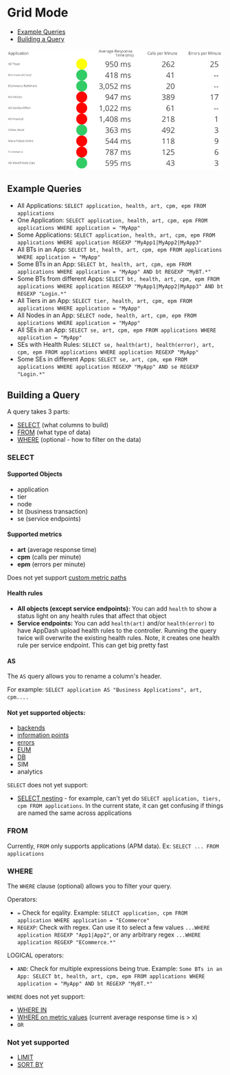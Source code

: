 # Grid Mode

- [Example Queries](#example-queries)
- [Building a Query](#building-a-query)

![](img/grid-all-applications.png)

## Example Queries

- All Applications: `SELECT application, health, art, cpm, epm FROM applications`
- One Application: `SELECT application, health, art, cpm, epm FROM applications WHERE application = "MyApp"`
- Some Applications: `SELECT application, health, art, cpm, epm FROM applications WHERE application REGEXP "MyApp1|MyApp2|MyApp3"`
- All BTs in an App: `SELECT bt, health, art, cpm, epm FROM applications WHERE application = "MyApp"`
- Some BTs in an App: `SELECT bt, health, art, cpm, epm FROM applications WHERE application = "MyApp" AND bt REGEXP "MyBT.*"`
- Some BTs from different Apps: `SELECT bt, health, art, cpm, epm FROM applications WHERE application REGEXP "MyApp1|MyApp2|MyApp3" AND bt REGEXP "Login.*"`
- All Tiers in an App: `SELECT tier, health, art, cpm, epm FROM applications WHERE application = "MyApp"`
- All Nodes in an App: `SELECT node, health, art, cpm, epm FROM applications WHERE application = "MyApp"`
- All SEs in an App: `SELECT se, art, cpm, epm FROM applications WHERE application = "MyApp"`
- SEs with Health Rules: `SELECT se, health(art), health(error), art, cpm, epm FROM applications WHERE application REGEXP "MyApp"`
- Some SEs in different Apps: `SELECT se, art, cpm, epm FROM applications WHERE application REGEXP "MyApp" AND se REGEXP "Login.*"`

## Building a Query

A query takes 3 parts: 

- [SELECT](#select) (what columns to build)
- [FROM](#from) (what type of data)
- [WHERE](#where) (optional - how to filter on the data)

### SELECT

#### Supported Objects

- application
- tier
- node
- bt (business transaction)
- se (service endpoints)

#### Supported metrics

- **art** (average response time)
- **cpm** (calls per minute)
- **epm** (errors per minute)

Does not yet support [custom metric paths](https://github.com/Appdynamics/AppDash/issues/40)

#### Health rules

- **All objects (except service endpoints):** You can add `health` to show a status light on any health rules that affect that object
- **Service endpoints:** You can add `health(art)` and/or `health(error)` to have AppDash upload health rules to the controller. Running the query twice will overwrite the existing health rules. Note, it creates one health rule per service endpoint. This can get big pretty fast

#### AS

The `AS` query allows you to rename a column's header.

For example: `SELECT application AS "Business Applications", art, cpm....`

#### Not yet supported objects:

- [backends](https://github.com/Appdynamics/AppDash/issues/26)
- [information points](https://github.com/Appdynamics/AppDash/issues/32)
- [errors](https://github.com/Appdynamics/AppDash/issues/31)
- [EUM](https://github.com/Appdynamics/AppDash/issues/28)
- [DB](https://github.com/Appdynamics/AppDash/issues/27)
- SIM
- analytics

`SELECT` does not yet support:

- [SELECT nesting](https://github.com/Appdynamics/AppDash/issues/33) - for example, can't yet do `SELECT application, tiers, cpm FROM applications`. In the current state, it can get confusing if things are named the same across applications

### FROM

Currently, `FROM` only supports applications (APM data). Ex: `SELECT ... FROM applications`

### WHERE

The `WHERE` clause (optional) allows you to filter your query.

Operators:
- `=` Check for eqality. Example: `SELECT application, cpm FROM application WHERE application = "ECommerce"`
- `REGEXP`: Check with regex. Can use it to select a few values `...WHERE application REGEXP "App1|App2"`, or any arbitrary regex `...WHERE application REGEXP "ECommerce.*"`

LOGICAL operators:
- `AND`: Check for multiple expressions being true. Example: `Some BTs in an App: SELECT bt, health, art, cpm, epm FROM applications WHERE application = "MyApp" AND bt REGEXP "MyBT.*"`

`WHERE` does not yet support:

- [WHERE IN](https://github.com/Appdynamics/AppDash/issues/21)
- [WHERE on metric values](https://github.com/Appdynamics/AppDash/issues/22) (current average response time is > x)
- `OR`

### Not yet supported

- [LIMIT](https://github.com/Appdynamics/AppDash/issues/19)
- [SORT BY](https://github.com/Appdynamics/AppDash/issues/20)